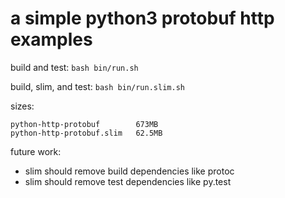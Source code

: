# a simple python3 protobuf http examples

build and test: `bash bin/run.sh`

build, slim, and test: `bash bin/run.slim.sh`

sizes:

```
python-http-protobuf        673MB
python-http-protobuf.slim   62.5MB
```

future work:
 - slim should remove build dependencies like protoc
 - slim should remove test dependencies like py.test
